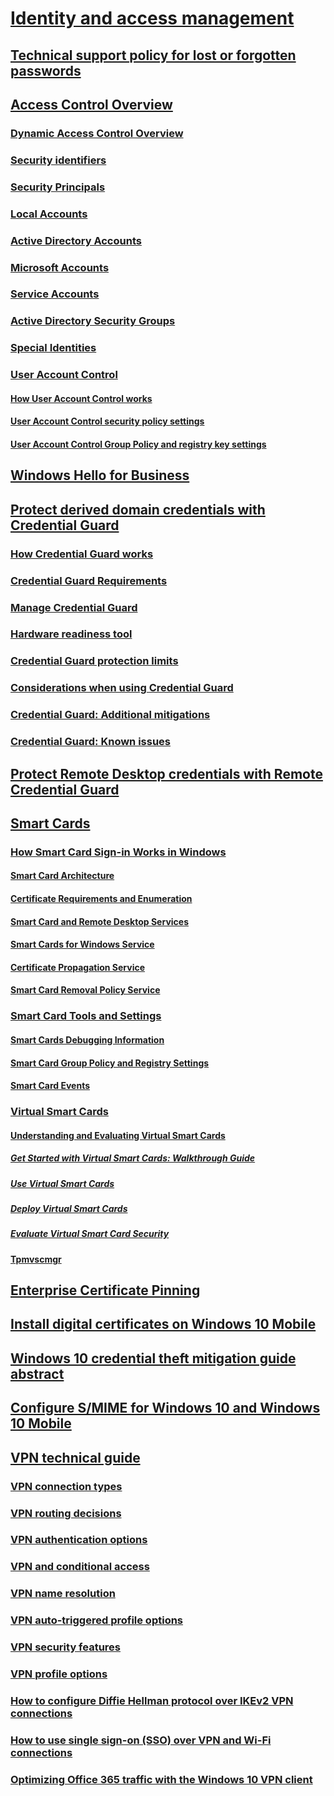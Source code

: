 # [Identity and access management](index.md)

## [Technical support policy for lost or forgotten passwords](password-support-policy.md)

## [Access Control Overview](access-control/access-control.md)
### [Dynamic Access Control Overview](access-control/dynamic-access-control.md)
### [Security identifiers](access-control/security-identifiers.md)
### [Security Principals](access-control/security-principals.md)
### [Local Accounts](access-control/local-accounts.md)
### [Active Directory Accounts](access-control/active-directory-accounts.md)
### [Microsoft Accounts](access-control/microsoft-accounts.md)
### [Service Accounts](access-control/service-accounts.md)
### [Active Directory Security Groups](access-control/active-directory-security-groups.md)
### [Special Identities](access-control/special-identities.md)

### [User Account Control](user-account-control\user-account-control-overview.md)
#### [How User Account Control works](user-account-control\how-user-account-control-works.md)
#### [User Account Control security policy settings](user-account-control\user-account-control-security-policy-settings.md)
#### [User Account Control Group Policy and registry key settings](user-account-control\user-account-control-group-policy-and-registry-key-settings.md)

## [Windows Hello for Business](hello-for-business/hello-identity-verification.md)

## [Protect derived domain credentials with Credential Guard](credential-guard/credential-guard.md)
### [How Credential Guard works](credential-guard/credential-guard-how-it-works.md)
### [Credential Guard Requirements](credential-guard/credential-guard-requirements.md)
### [Manage Credential Guard](credential-guard/credential-guard-manage.md)
### [Hardware readiness tool](credential-guard/dg-readiness-tool.md)
### [Credential Guard protection limits](credential-guard/credential-guard-protection-limits.md)
### [Considerations when using Credential Guard](credential-guard/credential-guard-considerations.md)
### [Credential Guard: Additional mitigations](credential-guard/additional-mitigations.md)
### [Credential Guard: Known issues](credential-guard/credential-guard-known-issues.md)

## [Protect Remote Desktop credentials with Remote Credential Guard](remote-credential-guard.md)

## [Smart Cards](smart-cards/smart-card-windows-smart-card-technical-reference.md)
### [How Smart Card Sign-in Works in Windows](smart-cards/smart-card-how-smart-card-sign-in-works-in-windows.md)
#### [Smart Card Architecture](smart-cards/smart-card-architecture.md)
#### [Certificate Requirements and Enumeration](smart-cards/smart-card-certificate-requirements-and-enumeration.md)
#### [Smart Card and Remote Desktop Services](smart-cards/smart-card-and-remote-desktop-services.md)
#### [Smart Cards for Windows Service](smart-cards/smart-card-smart-cards-for-windows-service.md)
#### [Certificate Propagation Service](smart-cards/smart-card-certificate-propagation-service.md)
#### [Smart Card Removal Policy Service](smart-cards/smart-card-removal-policy-service.md)
### [Smart Card Tools and Settings](smart-cards/smart-card-tools-and-settings.md)
#### [Smart Cards Debugging Information](smart-cards/smart-card-debugging-information.md)
#### [Smart Card Group Policy and Registry Settings](smart-cards/smart-card-group-policy-and-registry-settings.md)
#### [Smart Card Events](smart-cards/smart-card-events.md)

### [Virtual Smart Cards](virtual-smart-cards\virtual-smart-card-overview.md)
#### [Understanding and Evaluating Virtual Smart Cards](virtual-smart-cards\virtual-smart-card-understanding-and-evaluating.md)
##### [Get Started with Virtual Smart Cards: Walkthrough Guide](virtual-smart-cards\virtual-smart-card-get-started.md)
##### [Use Virtual Smart Cards](virtual-smart-cards\virtual-smart-card-use-virtual-smart-cards.md)
##### [Deploy Virtual Smart Cards](virtual-smart-cards\virtual-smart-card-deploy-virtual-smart-cards.md)
##### [Evaluate Virtual Smart Card Security](virtual-smart-cards\virtual-smart-card-evaluate-security.md)
#### [Tpmvscmgr](virtual-smart-cards\virtual-smart-card-tpmvscmgr.md)

## [Enterprise Certificate Pinning](enterprise-certificate-pinning.md)

## [Install digital certificates on Windows 10 Mobile](installing-digital-certificates-on-windows-10-mobile.md)

## [Windows 10 credential theft mitigation guide abstract](windows-credential-theft-mitigation-guide-abstract.md)

## [Configure S/MIME for Windows 10 and Windows 10 Mobile](configure-s-mime.md)

## [VPN technical guide](vpn\vpn-guide.md)
### [VPN connection types](vpn\vpn-connection-type.md)
### [VPN routing decisions](vpn\vpn-routing.md)
### [VPN authentication options](vpn\vpn-authentication.md)
### [VPN and conditional access](vpn\vpn-conditional-access.md)
### [VPN name resolution](vpn\vpn-name-resolution.md)
### [VPN auto-triggered profile options](vpn\vpn-auto-trigger-profile.md)
### [VPN security features](vpn\vpn-security-features.md)
### [VPN profile options](vpn\vpn-profile-options.md)
### [How to configure Diffie Hellman protocol over IKEv2 VPN connections](vpn\how-to-configure-diffie-hellman-protocol-over-ikev2-vpn-connections.md)
### [How to use single sign-on (SSO) over VPN and Wi-Fi connections](vpn\how-to-use-single-sign-on-sso-over-vpn-and-wi-fi-connections.md)
### [Optimizing Office 365 traffic with the Windows 10 VPN client](vpn\vpn-office-365-optimization.md)
